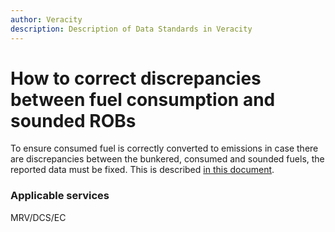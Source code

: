 ```yaml
---
author: Veracity
description: Description of Data Standards in Veracity
---
```


# How to correct discrepancies between fuel consumption and sounded ROBs
To ensure consumed fuel is correctly converted to emissions in case there are discrepancies between the bunkered, consumed and sounded fuels, the reported data must be fixed. This is described [in this document](http://standard.no/).

### Applicable services
MRV/DCS/EC

